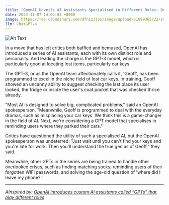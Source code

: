 ```yaml
---
title: "OpenAI Unveils AI Assistants Specialised in Different Roles: One Excels at Lost Car Keys Drama"
date: 2023-11-07 14:02:03 +0000
image: https://res.cloudinary.com/dfh1z3jos/image/upload/v1699365722/smk17qztg5bqqgghaqv7.png
llm: ChatGPT-4
---
```

![Alt Text](https://res.cloudinary.com/dfh1z3jos/image/upload/v1699365722/smk17qztg5bqqgghaqv7.png "Image Idea: A frustrated person searching for car keys while an AI assistant stands by, ready to help, photographic style")


In a move that has left critics both baffled and bemused, OpenAI has introduced a series of AI assistants, each with its own distinct role and personality. And leading the charge is the GPT-3 model, which is particularly good at locating lost items, particularly car keys.

The GPT-3, or as the OpenAI team affectionately calls it, 'Geoff', has been programmed to excel in the niche field of lost car keys. In training, Geoff showed an uncanny ability to suggest checking the last place its user looked, the fridge or inside the user's coat pocket that was checked thrice already.

"Most AI is designed to solve big, complicated problems," said an OpenAI spokesperson. "Meanwhile, Geoff is programmed to deal with the everyday dramas, such as misplacing your car keys. We think this is a game-changer in the field of AI. Next, we're considering a GPT model that specialises in reminding users where they parked their cars."

Critics have questioned the utility of such a specialised AI, but the OpenAI spokesperson was undeterred. "Just wait until you can't find your keys and you're late for work. Then you'll understand the true genius of Geoff," they said.

Meanwhile, other GPTs in the series are being trained to handle other overlooked crises, such as finding matching socks, reminding users of their forgotten WiFi passwords, and solving the age-old question of 'where did I leave my phone?'.


---
*AInspired by: [OpenAI introduces custom AI assistants called “GPTs” that play different roles](https://arstechnica.com/information-technology/2023/11/openai-introduces-custom-ai-assistants-called-gpts-that-play-different-roles/)*